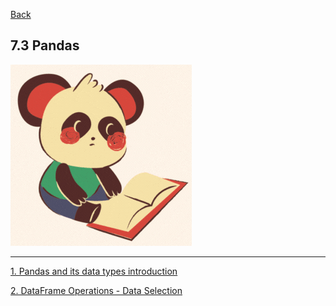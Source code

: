 [Back](../../README.md)

## 7.3 Pandas

![image.png](pandas.png)

<hr>

[1. Pandas and its data types introduction](1_PandasDataTypes.md)

[2. DataFrame Operations - Data Selection](2_DataSelection.md)
